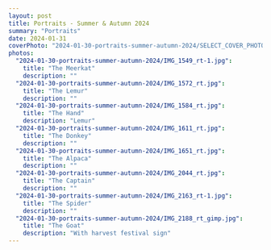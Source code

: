 ```yaml
---
layout: post
title: Portraits - Summer & Autumn 2024
summary: "Portraits"
date: 2024-01-31
coverPhoto: "2024-01-30-portraits-summer-autumn-2024/SELECT_COVER_PHOTO.null !!! !!!"
photos:
  "2024-01-30-portraits-summer-autumn-2024/IMG_1549_rt-1.jpg":
    title: "The Meerkat"
    description: ""
  "2024-01-30-portraits-summer-autumn-2024/IMG_1572_rt.jpg":
    title: "The Lemur"
    description: ""
  "2024-01-30-portraits-summer-autumn-2024/IMG_1584_rt.jpg":
    title: "The Hand"
    description: "Lemur"
  "2024-01-30-portraits-summer-autumn-2024/IMG_1611_rt.jpg":
    title: "The Donkey"
    description: ""
  "2024-01-30-portraits-summer-autumn-2024/IMG_1651_rt.jpg":
    title: "The Alpaca"
    description: ""
  "2024-01-30-portraits-summer-autumn-2024/IMG_2044_rt.jpg":
    title: "The Captain"
    description: ""
  "2024-01-30-portraits-summer-autumn-2024/IMG_2163_rt-1.jpg":
    title: "The Spider"
    description: ""
  "2024-01-30-portraits-summer-autumn-2024/IMG_2188_rt_gimp.jpg":
    title: "The Goat"
    description: "With harvest festival sign"
---
```

